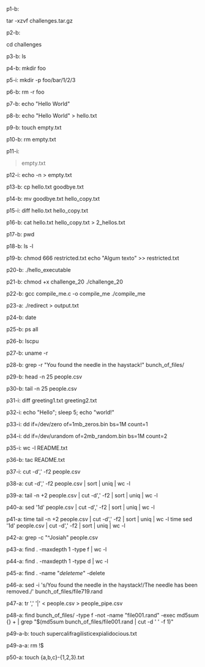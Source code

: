 p1-b:

tar -xzvf challenges.tar.gz

p2-b:

cd challenges

p3-b:
ls

p4-b:
mkdir foo

p5-i:
mkdir -p foo/bar/1/2/3

p6-b:
rm -r foo

p7-b:
echo "Hello World"

p8-b:
echo "Hello World" > hello.txt

p9-b:
touch empty.txt

p10-b:
rm empty.txt

p11-i:
> empty.txt

p12-i:
echo -n > empty.txt

p13-b:
cp hello.txt goodbye.txt

p14-b:
mv goodbye.txt hello_copy.txt

p15-i:
diff hello.txt hello_copy.txt

p16-b:
cat hello.txt hello_copy.txt > 2_hellos.txt

p17-b:
pwd

p18-b:
ls -l

p19-b:
chmod 666 restricted.txt
echo "Algum texto" >> restricted.txt

p20-b:
./hello_executable

p21-b:
chmod +x challenge_20
./challenge_20

p22-b:
gcc compile_me.c -o compile_me
./compile_me

p23-a:
./redirect > output.txt

p24-b:
date

p25-b:
ps all

p26-b:
lscpu 

p27-b:
uname -r

p28-b:
grep -r "You found the needle in the haystack!" bunch_of_files/

p29-b:
head -n 25 people.csv

p30-b:
tail -n 25 people.csv

p31-i:
diff greeting1.txt greeting2.txt

p32-i:
echo "Hello"; sleep 5; echo "world!"

p33-i:
dd if=/dev/zero of=1mb_zeros.bin bs=1M count=1

p34-i:
dd if=/dev/urandom of=2mb_random.bin bs=1M count=2

p35-i:
wc -l README.txt

p36-b:
tac README.txt

p37-i:
cut -d',' -f2 people.csv

p38-a:
cut -d',' -f2 people.csv | sort | uniq | wc -l

p39-a:
tail -n +2 people.csv | cut -d',' -f2 | sort | uniq | wc -l

p40-a:
sed '1d' people.csv | cut -d',' -f2 | sort | uniq | wc -l

p41-a:
time tail -n +2 people.csv | cut -d',' -f2 | sort | uniq | wc -l
time sed '1d' people.csv | cut -d',' -f2 | sort | uniq | wc -l

p42-a:
grep -c "^Josiah" people.csv

p43-a:
find . -maxdepth 1 -type f | wc -l

p44-a:
find . -maxdepth 1 -type d | wc -l

p45-a:
find . -name "*deleteme*" -delete

p46-a:
sed -i 's/You found the needle in the haystack!/The needle has been removed./' bunch_of_files/file719.rand

p47-a:
tr ',' '|' < people.csv > people_pipe.csv

p48-a:
find bunch_of_files/ -type f -not -name "file001.rand" -exec md5sum {} + | grep "$(md5sum bunch_of_files/file001.rand | cut -d ' ' -f 1)"

p49-a-b:
touch supercalifragilisticexpialidocious.txt

p49-a-a:
rm !$

p50-a:
touch {a,b,c}-{1,2,3}.txt

